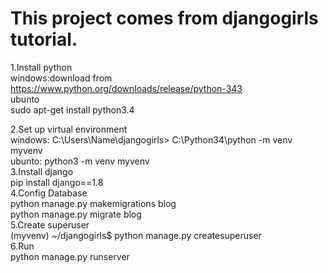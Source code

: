 This project comes from djangogirls tutorial.
============================================


1.Install python					
	windows:download from				
		https://www.python.org/downloads/release/python-343			 
	ubunto		 
	    sudo apt-get install python3.4  

2.Set up virtual environment  
	windows: C:\Users\Name\djangogirls> C:\Python34\python -m venv myvenv 	
	ubunto: python3 -m venv myvenv  	
3.Install django  
	pip install django==1.8		
4.Config Database               	
	python manage.py makemigrations blog            
	python manage.py migrate blog                   
5.Create superuser      
	(myvenv) ~/djangogirls$ python manage.py createsuperuser        
6.Run                                           
        python manage.py runserver      
	
